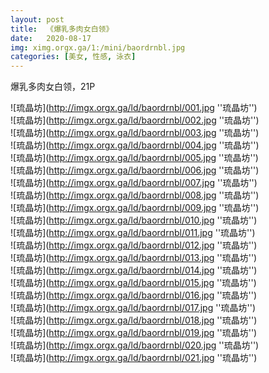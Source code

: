 ```yaml
---
layout: post
title:  《爆乳多肉女白领》
date:   2020-08-17
img: ximg.orgx.ga/1:/mini/baordrnbl.jpg
categories: [美女, 性感, 泳衣]
---
```


爆乳多肉女白领，21P

![琉晶坊](http://imgx.orgx.ga/ld/baordrnbl/001.jpg ''琉晶坊'') <br>
![琉晶坊](http://imgx.orgx.ga/ld/baordrnbl/002.jpg ''琉晶坊'') <br>
![琉晶坊](http://imgx.orgx.ga/ld/baordrnbl/003.jpg ''琉晶坊'') <br>
![琉晶坊](http://imgx.orgx.ga/ld/baordrnbl/004.jpg ''琉晶坊'') <br>
![琉晶坊](http://imgx.orgx.ga/ld/baordrnbl/005.jpg ''琉晶坊'') <br>
![琉晶坊](http://imgx.orgx.ga/ld/baordrnbl/006.jpg ''琉晶坊'') <br>
![琉晶坊](http://imgx.orgx.ga/ld/baordrnbl/007.jpg ''琉晶坊'') <br>
![琉晶坊](http://imgx.orgx.ga/ld/baordrnbl/008.jpg ''琉晶坊'') <br>
![琉晶坊](http://imgx.orgx.ga/ld/baordrnbl/009.jpg ''琉晶坊'') <br>
![琉晶坊](http://imgx.orgx.ga/ld/baordrnbl/010.jpg ''琉晶坊'') <br>
![琉晶坊](http://imgx.orgx.ga/ld/baordrnbl/011.jpg ''琉晶坊'') <br>
![琉晶坊](http://imgx.orgx.ga/ld/baordrnbl/012.jpg ''琉晶坊'') <br>
![琉晶坊](http://imgx.orgx.ga/ld/baordrnbl/013.jpg ''琉晶坊'') <br>
![琉晶坊](http://imgx.orgx.ga/ld/baordrnbl/014.jpg ''琉晶坊'') <br>
![琉晶坊](http://imgx.orgx.ga/ld/baordrnbl/015.jpg ''琉晶坊'') <br>
![琉晶坊](http://imgx.orgx.ga/ld/baordrnbl/016.jpg ''琉晶坊'') <br>
![琉晶坊](http://imgx.orgx.ga/ld/baordrnbl/017.jpg ''琉晶坊'') <br>
![琉晶坊](http://imgx.orgx.ga/ld/baordrnbl/018.jpg ''琉晶坊'') <br>
![琉晶坊](http://imgx.orgx.ga/ld/baordrnbl/019.jpg ''琉晶坊'') <br>
![琉晶坊](http://imgx.orgx.ga/ld/baordrnbl/020.jpg ''琉晶坊'') <br>
![琉晶坊](http://imgx.orgx.ga/ld/baordrnbl/021.jpg ''琉晶坊'') <br>
